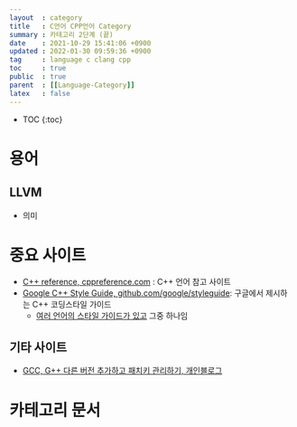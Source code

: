 ```yaml
---
layout  : category
title   : C언어 CPP언어 Category 
summary : 카테고리 2단계 (끝) 
date    : 2021-10-29 15:41:06 +0900
updated : 2022-01-30 09:59:36 +0900
tag     : language c clang cpp 
toc     : true
public  : true
parent  : [[Language-Category]] 
latex   : false
---
```

* TOC
{:toc}

# 용어

## LLVM

* 의미

# 중요 사이트

* [C++ reference, cppreference.com](https://en.cppreference.com/w/) : C++ 언어 참고 사이트
* [Google C++ Style Guide, github.com/google/styleguide](https://google.github.io/styleguide/cppguide.html): 구글에서 제시하는 C++ 코딩스타일 가이드
  * [여러 언어의 스타일 가이드가 있고](https://github.com/google/styleguide) 그중 하나임

## 기타 사이트

* [GCC, G++ 다른 버전 추가하고 패치키 관리하기, 개인블로그](https://blog.koriel.kr/gcc-g-dareun-beojeon-cugahago-paekiji-gwanrihagi/)

# 카테고리 문서
